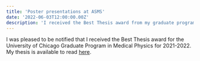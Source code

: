 ```yaml
---
title: 'Poster presentations at ASMS'
date: '2022-06-03T12:00:00.00Z'
description: 'I received the Best Thesis award from my graduate program.'
---
```


I was pleased to be notified that I received the Best Thesis award for the University of Chicago Graduate Program in Medical Physics for 2021-2022. My thesis is
available to read [here](https://www.proquest.com/openview/5ce6c9b022b339d81e3cd47cc0cdf8fa/1?pq-origsite=gscholar&cbl=18750&diss=y).
